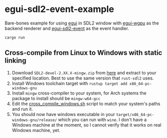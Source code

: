 # egui-sdl2-event-example

Bare-bones example for using [egui](https://github.com/emilk/egui) in SDL2 window
with [egui-wgpu](https://github.com/emilk/egui/tree/master/crates/egui-wgpu) as the backend renderer
and [egui-sdl2-event](https://github.com/kaphula/egui-sdl2-event) as the event handler.

`cargo run`

## Cross-compile from Linux to Windows with static linking

1. Download `SDL2-devel-2.XX.X-mingw.zip` from [here](https://github.com/libsdl-org/SDL/releases) and extract to your
   specified location. Best to use the same version that `rust-sdl2` uses.
2. Install Windows toolchain target with `rustup target add x86_64-pc-windows-gnu`
3. Install `mingw` cross-compiler to your system, for Arch systems the package to install should be `mingw-w64-gcc`
4. Edit the [cross_compile_windows.sh](cross_compile_windows.sh) script
   to match your system's paths and run it.
5. You should now have windows executable in your `target/x86_64-pc-windows-gnu/release/` which you can run with `wine`.
   I don't have a Windows machine at the moment, so I cannot verify that it works on real Windows machine, yet.